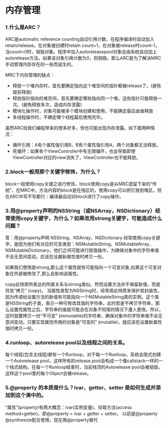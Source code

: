 # 内存管理

### 1.什么是ARC？

ARC是automatic reference counting自动引用计数，在程序编译时自动加入retain/release。在对象被创建时retain count+1，在对象被release时count-1，当count=0时，销毁对象。程序中加入autoreleasepool对象会由系统自动加上autorelease方法，如果该对象引用计数为0，则销毁。那么ARC是为了解决MRC手动管理内存存在的一些而诞生的。

MRC下内存管理的缺点：

- 释放一个堆内存时，首先要确定指向这个堆空间的指针都被release了。(避免提前释放)
- 释放指针指向的堆空间，首先要确定哪些指向同一个堆，这些指针只能释放一次。(避免释放多次，造成内存泄露)
- 模块化操作时，对象可能被多个模块创建和使用，不能确定最后由谁释放
- 多线程操作时，不确定哪个线程最后使用完毕。

虽然ARC给我们编程带来的很多好多，但也可能出现内存泄露。如下面两种情况：

- 循环引用：A有个属性强引用B，B有个属性强引用A，两个对象都无法释放。
- 死循环：如果有个ViewController中有无限循环，也会导致即使ViewController对应的view消失了，ViewController也不能释放。

### 2.block一般用那个关键字修饰，为什么？

block一般使用copy关键之进行修饰，block使用copy是从MRC遗留下来的“传统”，在MRC中，方法内容的block是在栈区的，使用copy可以把它放到堆区。但在ARC中写不写都行：编译器自动对block进行了copy操作。

### 3.用@property声明的NSString（或NSArray，NSDictionary）经常使用copy关键字，为什么？如果改用strong关键字，可能造成什么问题？

答：用@property声明 NSString、NSArray、NSDictionary 经常使用copy关键字，是因为他们有对应的可变类型：NSMutableString、NSMutableArray、NSMutableDictionary，他们之间可能进行赋值操作，为确保对象中的字符串值不会无意间变动，应该在设置新属性值时拷贝一份。

如果我们使用是strong,那么这个属性就有可能指向一个可变对象,如果这个可变对象在外部被修改了,那么会影响该属性。

copy此特质所表达的所属关系与strong类似。然而设置方法并不保留新值，而是将其“拷贝” (copy)。 当属性类型为NSString时，经常用此特质来保护其封装性，因为传递给设置方法的新值有可能指向一个NSMutableString类的实例。这个类是NSString的子类，表示一种可修改其值的字符串，此时若是不拷贝字符串，那么设置完属性之后，字符串的值就可能会在对象不知情的情况下遭人更改。所以，这时就要拷贝一份“不可变” (immutable)的字符串，确保对象中的字符串值不会无意间变动。只要实现属性所用的对象是“可变的” (mutable)，就应该在设置新属性值时拷贝一份。

### 4.runloop、autorelease pool以及线程之间的关系。

每个线程(包含主线程)都有一个Runloop。对于每一个Runloop，系统会隐式创建一个Autorelease pool，这样所有的release pool会构成一个像callstack一样的一个栈式结构，在每一个Runloop结束时，当前栈顶的Autorelease pool会被销毁，这样这个pool里的每个Object会被release。

### 5.@property 的本质是什么？ivar、getter、setter 是如何生成并添加到这个类中的。

“属性”(property)有两大概念：ivar(实例变量)、存取方法(access method=getter)，即@property = ivar + getter + setter。
以前是@property @synthesize配合使用，现在用@property替代